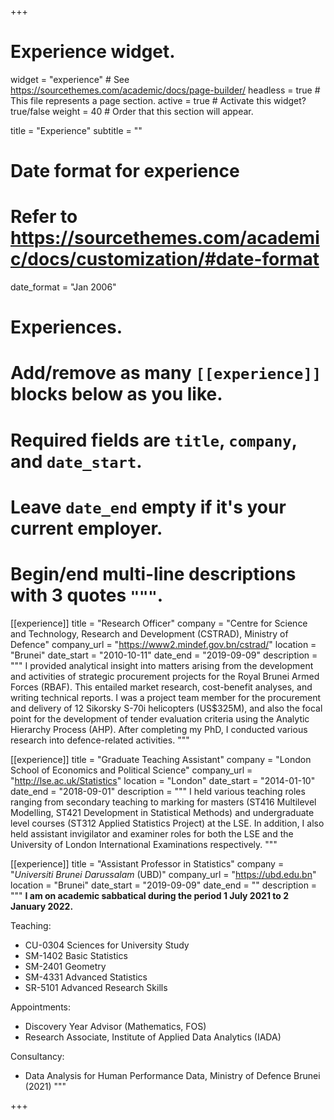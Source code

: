 +++
# Experience widget.
widget = "experience"  # See https://sourcethemes.com/academic/docs/page-builder/
headless = true  # This file represents a page section.
active = true  # Activate this widget? true/false
weight = 40  # Order that this section will appear.

title = "Experience"
subtitle = ""

# Date format for experience
#   Refer to https://sourcethemes.com/academic/docs/customization/#date-format
date_format = "Jan 2006"

# Experiences.
#   Add/remove as many `[[experience]]` blocks below as you like.
#   Required fields are `title`, `company`, and `date_start`.
#   Leave `date_end` empty if it's your current employer.
#   Begin/end multi-line descriptions with 3 quotes `"""`.
[[experience]]
  title = "Research Officer"
  company = "Centre for Science and Technology, Research and Development (CSTRAD), Ministry of Defence"
  company_url = "https://www2.mindef.gov.bn/cstrad/"
  location = "Brunei"
  date_start = "2010-10-11"
  date_end = "2019-09-09"
  description = """
  I provided analytical insight into matters arising from the development and activities of strategic procurement projects for the Royal Brunei Armed Forces (RBAF). This entailed market research, cost-benefit analyses, and writing technical reports. I was a project team member for the procurement and delivery of 12 Sikorsky S-70i helicopters (US$325M), and also the focal point for the development of tender evaluation criteria using the Analytic Hierarchy Process (AHP). After completing my PhD, I conducted various research into defence-related activities.
  """

[[experience]]
  title = "Graduate Teaching Assistant"
  company = "London School of Economics and Political Science"
  company_url = "http://lse.ac.uk/Statistics"
  location = "London"
  date_start = "2014-01-10"
  date_end = "2018-09-01"
  description = """
  I held various teaching roles ranging from secondary teaching to marking for masters (ST416 Multilevel Modelling, ST421 Development in Statistical Methods) and undergraduate level courses (ST312 Applied Statistics Project) at the LSE. In addition, I also held assistant invigilator and examiner roles for both the LSE and the University of London International Examinations respectively.
  """

[[experience]]
  title = "Assistant Professor in Statistics"
  company = "_Universiti Brunei Darussalam_ (UBD)"
  company_url = "https://ubd.edu.bn"
  location = "Brunei"
  date_start = "2019-09-09"
  date_end = ""
  description = """
  **I am on academic sabbatical during the period 1 July 2021 to 2 January 2022.**

  Teaching:
  - CU-0304 Sciences for University Study
  - SM-1402 Basic Statistics
  - SM-2401 Geometry
  - SM-4331 Advanced Statistics
  - SR-5101 Advanced Research Skills

  Appointments:
  - Discovery Year Advisor (Mathematics, FOS)
  - Research Associate, Institute of Applied Data Analytics (IADA)

  Consultancy:
  - Data Analysis for Human Performance Data, Ministry of Defence Brunei (2021)
  """

+++
